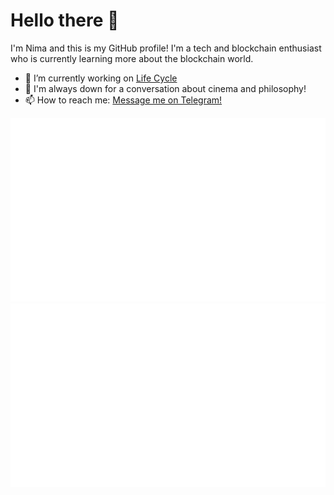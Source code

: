 # Hello there 👋
I'm Nima and this is my GitHub profile! I'm a tech and blockchain enthusiast who is currently learning more about the blockchain world.
- 🔭 I’m currently working on [Life Cycle](https://github.com/Psychedelic/life_cycle)
- 💬 I'm always down for a conversation about cinema and philosophy!
- 📫 How to reach me: [Message me on Telegram!](https://t.me/Nima_Ra)

![](https://github.com/Nima-Ra/stats/blob/master/generated/overview.svg)
![](https://github.com/Nima-Ra/stats/blob/master/generated/languages.svg)
